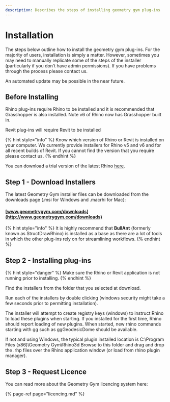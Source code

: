 ```yaml
---
description: Describes the steps of installing geometry gym plug-ins
---
```


# Installation

The steps below outline how to install the geometry gym plug-ins. For the majority of users, installation is simply a matter. However, sometimes you may need to manually replicate some of the steps of the installer \(particularly if you don’t have admin permissions\). If you have problems through the process please contact us.

An automated update may be possible in the near future.

## Before Installing 

Rhino plug-ins require Rhino to be installed and it is recommended that Grasshopper is also installed. Note v6 of Rhino now has Grasshopper built in.  

Revit plug-ins will require Revit to be installed

{% hint style="info" %}
Know which version of Rhino or Revit is installed on your computer. We currently provide installers for Rhino v5 and v6 and for all recent builds of Revit. If you cannot find the version that you require please contact us. 
{% endhint %}

You can download a trial version of the latest Rhino [here](https://www.rhino3d.com/download). 

## Step 1 - Download Installers

The latest Geometry Gym installer files can be downloaded from the downloads page \(.msi for Windows and .macrhi for Mac\):

#### [www.geometrygym.com/downloads](http://www.geometrygym.com/downloads) 

{% hint style="info" %}
It is highly recommend that **BullAnt** \(formerly known as StructDrawRhino\) is installed as a base as there are a lot of tools in which the other plug-ins rely on for streamlining workflows.
{% endhint %}

## Step 2 - Installing plug-ins

{% hint style="danger" %}
Make sure the Rhino or Revit application is not running prior to installing.
{% endhint %}

Find the installers from the folder that you selected at download.  

Run each of the installers by double clicking \(windows security might take a few seconds prior to permitting installation\).

The installer will attempt to create registry keys \(windows\) to instruct Rhino to load these plugins when starting. If you installed for the first time, Rhino should report loading of new plugins. When started, new rhino commands starting with gg such as ggGeodesicDome should be available.

If not and using Windows, the typical plugin installed location is C:\Program Files \(x86\)\Geometry Gym\Rhino3d Browse to this folder and drag and drop the .rhp files over the Rhino application window \(or load from rhino plugin manager\).

## Step 3 - Request Licence

You can read more about the Geometry Gym licencing system here:

{% page-ref page="licencing.md" %}



